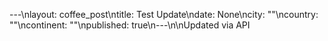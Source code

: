 ---\nlayout: coffee_post\ntitle: Test Update\ndate: None\ncity: ""\ncountry: ""\ncontinent: ""\npublished: true\n---\n\nUpdated via API